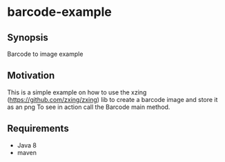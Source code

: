 # barcode-example

## Synopsis
Barcode to image example

## Motivation
This is a simple example on how to use the xzing (https://github.com/zxing/zxing) lib to create a barcode image and store it as an png
To see in action call the Barcode main method.

## Requirements
- Java 8
- maven


